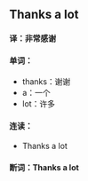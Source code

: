 ## Thanks a lot

#### 译：非常感谢

#### 单词：

- thanks：谢谢
- a：一个
- lot：许多

#### 连读：

- Thanks a lot

#### 断词：Thanks a lot
